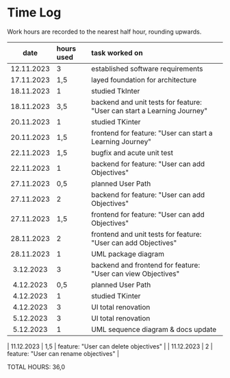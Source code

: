 # Time Log

Work hours are recorded to the nearest half hour, rounding upwards. 

| date       | hours used | task worked on |
| :--------: | :--------- | :------------- |
| 12.11.2023 | 3          | established software requirements |
| 17.11.2023 | 1,5        | layed foundation for architecture |
| 18.11.2023 | 1          | studied TkInter |
| 18.11.2023 | 3,5        | backend and unit tests for feature: "User can start a Learning Journey" |
| 20.11.2023 | 1          | studied TKinter |
| 20.11.2023 | 1,5        | frontend for feature: "User can start a Learning Journey" |
| 22.11.2023 | 1,5        | bugfix and acute unit test |
| 22.11.2023 | 1          | backend for feature: "User can add Objectives" |
| 27.11.2023 | 0,5        | planned User Path |
| 27.11.2023 | 2          | backend for feature: "User can add Objectives" |
| 27.11.2023 | 1,5        | frontend for feature: "User can add Objectives" |
| 28.11.2023 | 2          | frontend and unit tests for feature: "User can add Objectives" |
| 28.11.2023 | 1          | UML package diagram |
| 3.12.2023  | 3          | backend and frontend for feature: "User can view Objectives" |
| 4.12.2023  | 0,5        | planned User Path |
| 4.12.2023  | 1          | studied TKinter |
| 4.12.2023  | 3          | UI total renovation |
| 5.12.2023  | 3          | UI total renovation |
| 5.12.2023  | 1          | UML sequence diagram & docs update |

| 11.12.2023 | 1,5        | feature: "User can delete objectives" |
| 11.12.2023 | 2          | feature: "User can rename objectives" |

TOTAL HOURS: 36,0
